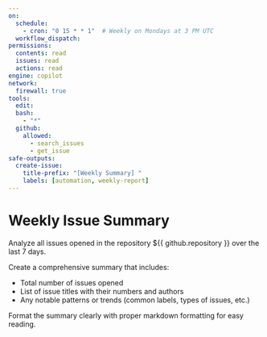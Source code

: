 ```yaml
---
on:
  schedule:
    - cron: "0 15 * * 1"  # Weekly on Mondays at 3 PM UTC
  workflow_dispatch:
permissions:
  contents: read
  issues: read
  actions: read
engine: copilot
network:
  firewall: true
tools:
  edit:
  bash:
    - "*"
  github:
    allowed:
      - search_issues
      - get_issue
safe-outputs:
  create-issue:
    title-prefix: "[Weekly Summary] "
    labels: [automation, weekly-report]
---
```


# Weekly Issue Summary

Analyze all issues opened in the repository ${{ github.repository }} over the last 7 days.

Create a comprehensive summary that includes:
- Total number of issues opened
- List of issue titles with their numbers and authors
- Any notable patterns or trends (common labels, types of issues, etc.)

Format the summary clearly with proper markdown formatting for easy reading.
